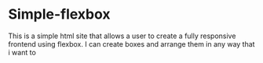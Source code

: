 # Simple-flexbox

This is a simple html site that allows a user to create a fully responsive frontend using flexbox. I can create boxes and arrange them in any way that i want to
